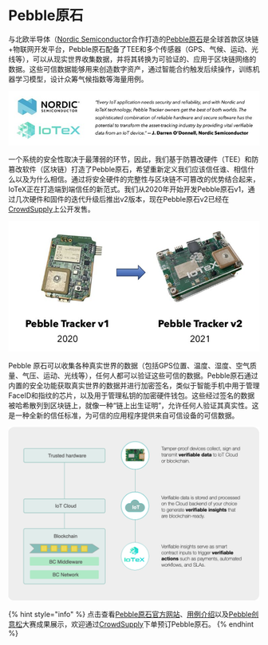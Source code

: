 # Pebble原石

与北欧半导体（[Nordic Semiconductor](https://www.nordicsemi.com/News/2020/02/IoTeXs-Cellular-IoT-based-tracker-delivers-environmental-and-condition-data-for-assets-in-transit)合作打造的[Pebble原石](https://iotex.io/pebble)是全球首款区块链+物联网开发平台，Pebble原石配备了TEE和多个传感器（GPS、气候、运动、光线等），可以从现实世界收集数据，并将其转换为可验证的、应用于区块链网络的数据。这些可信数据能够用来创造数字资产，通过智能合约触发后续操作，训练机器学习模型，设计众筹气候指数等海量用例。

![](../.gitbook/assets/image%20%2846%29.png)

一个系统的安全性取决于最薄弱的环节，因此，我们基于防篡改硬件（TEE）和防篡改软件（区块链）打造了Pebble原石，希望重新定义我们应该信任谁、相信什么以及为什么相信。通过将安全硬件的完整性与区块链不可篡改的优势结合起来，IoTeX正在打造端到端信任的新范式。我们从2020年开始开发Pebble原石v1，通过几次硬件和固件的迭代升级后推出v2版本，现在Pebble原石v2已经在[CrowdSupply](https://www.crowdsupply.com/iotex/pebble-tracker)上公开发售。

![](../.gitbook/assets/image%20%2828%29.png)

Pebble 原石可以收集各种真实世界的数据（包括GPS位置、温度、湿度、空气质量、气压、运动、光线等），任何人都可以验证这些可信的数据。Pebble原石通过内置的安全功能获取真实世界的数据并进行加密签名，类似于智能手机中用于管理FaceID和指纹的芯片，以及用于管理私钥的加密硬件钱包。这些经过签名的数据被哈希散列到区块链上，就像一种“链上出生证明”，允许任何人验证其真实性。这是一种全新的信任标准，为可信的应用程序提供来自可信设备的可信数据。

![](../.gitbook/assets/image%20%2815%29.png)

{% hint style="info" %}
点击查看[Pebble原石官方网站](https://iotex.io/pebble)、[用例介绍](https://medium.com/iotex/building-next-gen-use-cases-with-pebble-by-iotex-c61b5a3f66cb)以及[Pebble创意松](https://docs.google.com/presentation/d/1Qg9MBvcE8jLfBxivzsmQHNY0Q6Bhg2QS/edit#slide=id.p1)大赛成果展示，欢迎通过[CrowdSupply](https://www.crowdsupply.com/iotex/pebble-tracker)下单预订Pebble原石。
{% endhint %}

